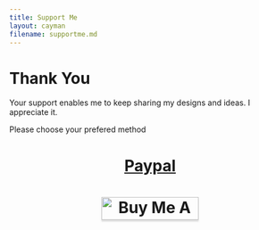 ```yaml
---
title: Support Me
layout: cayman
filename: supportme.md 
--- 
```

# Thank You

Your support enables me to keep sharing my designs and ideas. I appreciate it. 

Please choose your prefered method
<h1>
<p align="center">
  <a href="http://paypal.me/Stu142">Paypal</a>
</p>
</h1>



<h1>
<p align="center">
  <a href="https://www.buymeacoffee.com/stu142" target="_blank"><img src="assets/img/custom_images/buy_me_a_coffee.png" alt="Buy Me A Coffee" style="height: 41px !important;width: 174px !important;box-shadow: 0px 3px 2px 0px rgba(190, 190, 190, 0.5) !important;-webkit-box-shadow: 0px 3px 2px 0px rgba(190, 190, 190, 0.5) !important;" ></a>
</p>
</h1>

